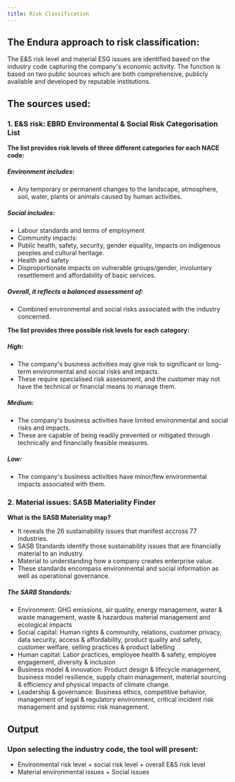 ```yaml
---
title: Risk Classification
---
```


## The Endura approach to risk classification:

The E\&S risk level and material ESG issues are identified based on the industry code capturing the company's economic activity. The function is based on two public sources which are both comprehensive, publicly available and developed by reputable institutions.

## The sources used:

### 1. E\&S risk: EBRD Environmental & Social Risk Categorisation List

**The list provides risk levels of three different categories for each NACE code:**

##### Environment includes:

- Any temporary or permanent changes to the landscape, atmosphere, soil, water, plants or animals caused by human activities.

##### Social includes:

- Labour standards and terms of employment
- Community impacts:
- Public health, safety, security, gender equality, impacts on indigenous peoples and cultural heritage.
- Health and safety
- Disproportionate impacts on vulnerable groups/gender, involuntary resettlement and affordability of basic services.

##### Overall, it reflects a balanced assessment of:

- Combined environmental and social risks associated with the industry concerned.

**The list provides three possible risk levels for each category:**

##### High:

- The company's business activities may give risk to significant or long-term environmental and social risks and impacts.
- These require specialised risk assessment, and the customer may not have the technical or financial means to manage them.

##### Medium:

- The company's business activities have limited environmental and social risks and impacts.
- These are capable of being readily prevented or mitigated through technically and financially feasible measures.

##### Low:

- The company's business activities have minor/few environmental impacts associated with them.

### 2. Material issues: SASB Materiality Finder

**What is the SASB Materiality map?**

- It reveals the 26 sustainability issues that manifest accross 77 industries.
- SASB Standards identify those sustainability issues that are financially material to an industry.
- Material to understanding how a company creates enterprise value.
- These standards encompass environmental and social information as well as operational governance.

##### The SARB Standards:

- Environment: GHG emissions, air quality, energy management, water & waste management, waste & hazardous material management and ecological impacts
- Social capital: Human rights & community, relations, customer privacy, data security, access & affordability, product quality and safety, customer welfare, selling practices & product labelling
- Human capital: Labor practices, employee health & safety, employee engagement, diversity & inclusion
- Business model & innovation: Product design & lifecycle management, business model resilience, supply chain management, material sourcing & efficiency and physical impacts of climate change.
- Leadership & governance: Business ethics, competitive behavior, management of legal & regulatory environment, critical incident risk management and systemic risk management.

## Output

### Upon selecting the industry code, the tool will present:

- Environmental risk level + social risk level + overall E\&S risk level
- Material environmental issues + Social issues
